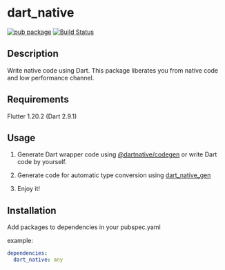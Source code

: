 # dart_native

[![pub package](https://img.shields.io/pub/v/dart_native.svg)](https://pub.dev/packages/dart_native)
[![Build Status](https://travis-ci.org/dart-native/dart_native.svg?branch=master)](https://travis-ci.org/dart-native/dart_native)


## Description

Write native code using Dart. This package liberates you from native code and low performance channel.

## Requirements

Flutter 1.20.2 (Dart 2.9.1)

## Usage

1. Generate Dart wrapper code using [@dartnative/codegen](https://www.npmjs.com/package/@dartnative/codegen) or write Dart code by yourself.

2. Generate code for automatic type conversion using [dart_native_gen](https://pub.dev/packages/dart_native_gen)

3. Enjoy it!

## Installation

Add packages to dependencies in your pubspec.yaml

example:

```yaml
dependencies:
  dart_native: any
```
